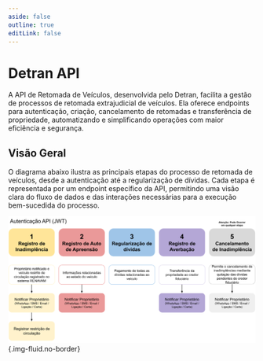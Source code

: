```yaml
---
aside: false
outline: true
editLink: false
---
```


# Detran API <Badge type="warning" :text="`v ${apiVersion}`" />

A API de Retomada de Veículos, desenvolvida pelo Detran, facilita a gestão de processos de retomada extrajudicial de veículos. Ela oferece endpoints para autenticação, criação, cancelamento de retomadas e transferência de propriedade, automatizando e simplificando operações com maior eficiência e segurança.

## Visão Geral

O diagrama abaixo ilustra as principais etapas do processo de retomada de veículos, desde a autenticação até a regularização de dívidas. Cada etapa é representada por um endpoint específico da API, permitindo uma visão clara do fluxo de dados e das interações necessárias para a execução bem-sucedida do processo.

![Fluxo de Dados da API](./api.svg){.img-fluid.no-border}

<br />

<OASpec
  :groupByTags="false"
  :hideInfo="true"
  :hideServers="true"
  :hideBranding="true"
  :hidePathsSummary="false"
  :spec="loadSpec"
/>

<script setup lang="ts">
  import { useTheme } from 'vitepress-openapi/client'
  // import openApiConfig from '../../openapi.config'
  import detranSpec from './detran.json' with { type: 'json' }

  useTheme({
    // schemaConfig: openApiConfig,
    operation: {
      // Set the operation badges. The order is respected.
      badges: ['deprecated'],
      // Slots to render in the OAOperation component.
      slots: [
        'header',
        'path',
        'description',
        'security',
        'request-body',
        'parameters',
        'responses',
      ],
      // Set the number of columns to use in the OAOperation component.
      cols: 1,
    }
  })

  const loadSpec = JSON.parse(JSON.stringify(detranSpec))
  // loadSpec.servers = [
  //   {
  //     url: 'https://api.detran.gov.br',
  //     description: 'Servidor de Produção',
  //   },
  // ]
  const apiVersion = loadSpec.info.version
 </script>
